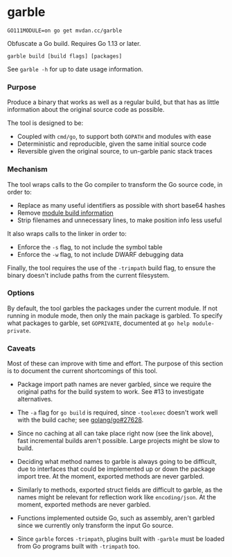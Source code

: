 # garble

	GO111MODULE=on go get mvdan.cc/garble

Obfuscate a Go build. Requires Go 1.13 or later.

	garble build [build flags] [packages]

See `garble -h` for up to date usage information.

### Purpose

Produce a binary that works as well as a regular build, but that has as little
information about the original source code as possible.

The tool is designed to be:

* Coupled with `cmd/go`, to support both `GOPATH` and modules with ease
* Deterministic and reproducible, given the same initial source code
* Reversible given the original source, to un-garble panic stack traces

### Mechanism

The tool wraps calls to the Go compiler to transform the Go source code, in
order to:

* Replace as many useful identifiers as possible with short base64 hashes
* Remove [module build information](https://golang.org/pkg/runtime/debug/#ReadBuildInfo)
* Strip filenames and unnecessary lines, to make position info less useful

It also wraps calls to the linker in order to:

* Enforce the `-s` flag, to not include the symbol table
* Enforce the `-w` flag, to not include DWARF debugging data

Finally, the tool requires the use of the `-trimpath` build flag, to ensure the
binary doesn't include paths from the current filesystem.

### Options

By default, the tool garbles the packages under the current module. If not
running in module mode, then only the main package is garbled. To specify what
packages to garble, set `GOPRIVATE`, documented at `go help module-private`.

### Caveats

Most of these can improve with time and effort. The purpose of this section is
to document the current shortcomings of this tool.

* Package import path names are never garbled, since we require the original
  paths for the build system to work. See #13 to investigate alternatives.

* The `-a` flag for `go build` is required, since `-toolexec` doesn't work well
  with the build cache; see [golang/go#27628](https://github.com/golang/go/issues/27628).

* Since no caching at all can take place right now (see the link above), fast
  incremental builds aren't possible. Large projects might be slow to build.

* Deciding what method names to garble is always going to be difficult, due to
  interfaces that could be implemented up or down the package import tree. At
  the moment, exported methods are never garbled.

* Similarly to methods, exported struct fields are difficult to garble, as the
  names might be relevant for reflection work like `encoding/json`. At the
  moment, exported methods are never garbled.

* Functions implemented outside Go, such as assembly, aren't garbled since we
  currently only transform the input Go source.

* Since `garble` forces `-trimpath`, plugins built with `-garble` must be loaded
  from Go programs built with `-trimpath` too.
